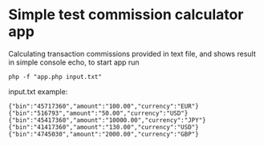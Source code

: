 
# Simple test commission calculator app

Calculating transaction commissions provided in text file, and shows result in simple console echo, to start app run

`php -f "app.php input.txt"`


input.txt example:

```
{"bin":"45717360","amount":"100.00","currency":"EUR"}
{"bin":"516793","amount":"50.00","currency":"USD"}
{"bin":"45417360","amount":"10000.00","currency":"JPY"}
{"bin":"41417360","amount":"130.00","currency":"USD"}
{"bin":"4745030","amount":"2000.00","currency":"GBP"}
```

